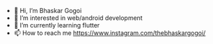 - 👋 Hi, I’m Bhaskar Gogoi
- 👀 I’m interested in web/android development
- 🌱 I’m currently learning flutter
- 📫 How to reach me https://www.instagram.com/thebhaskargogoi/

